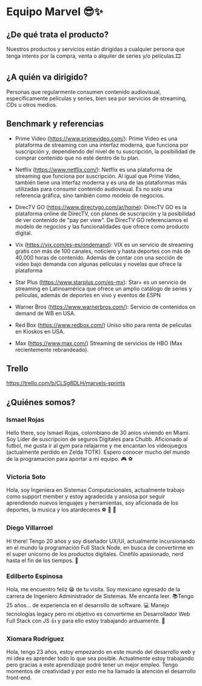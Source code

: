 # **Equipo Marvel** :sunglasses::sparkles:

## ¿De qué trata el producto?

Nuestros productos y servicios están dirigidas a cualquier persona que tenga interés por la compra, venta o alquiler de series y/o películas.🎞

## ¿A quién va dirigido?

Personas que regularmente consumen contenido audiovisual, específicamente películas y series, bien sea por servicios de streaming, CDs u otros medios.

## Benchmark y referencias

* Prime Video (https://www.primevideo.com/): Prime Video es una plataforma de streaming con una interfaz moderna, que funciona por suscripción y, dependiendo del nivel de tu suscripción, la posibilidad de comprar contenido que no esté dentro de tu plan.

* Netflix (https://www.netflix.com/): Netflix es una plataforma de streaming que funciona por suscripción. Al igual que Prime Video, también tiene una interfaz moderna y es una de las plataformas más utilizadas para consumir contenido audiovisual. Es no solo una referencia gráfica, sino también como modelo de negocios.

* DirecTV GO (https://www.directvgo.com/ar/home): DirecTV GO es la plataforma online de DirecTV, con planes de suscripción y la posibilidad de ver contenido de "pay per view". De DirecTV GO referenciamos el modelo de negocios y las funcionalidades que ofrece como producto digital.

* Vix (https://vix.com/es-es/ondemand): VIX es un servicio de streaming gratis con más de 100 canales, noticiero y hasta deportes con más de 40,000 horas de contenido. Además de contar con una sección de video bajo demanda con algunas películas y novelas que ofrece la plataforma

* Star Plus (https://www.starplus.com/es-mx): Star+ es un servicio de streaming en Latinoamérica que ofrece un amplio catálogo de series y películas, además de deportes en vivo y eventos de ESPN

* Warner Bros (https://www.warnerbros.com/): Servicio de contenidos on demand de WB en USA.

* Red Box (https://www.redbox.com/) Uniso sitio para renta de peliculas en Kioskos en USA.

* Max (https://www.max.com/) Streaming de servicios de HBO (Max recientemente rebrandeado).

## Trello

https://trello.com/b/CLSg8DLH/marvels-sprints

## ¿Quiénes somos?

### **Ismael Rojas**

Hello there, soy Ismael Rojas, colombiano de 30 anios viviendo en Miami. Soy Lider de suscripcion de seguros Digitales para Chubb. Aficionado al futbol, me gusta ir al gym para relajarme y me encantan los videojuegos (actualmente perdido en Zelda TOTK). Espero conocer mucho del mundo de la programacion para aportar a mi equipo. :video_game: :soccer:

### **Victoria Soto**

Hola, soy Ingeniera en Sistemas Computacionales, actualmente trabajo como support member y estoy agradecida y ansiosa por seguir aprendiendo nuevos lenguajes y herramientas, soy aficionada de los deportes, la musica y los atardeceres :soccer: :musical_note: :city_sunset:

### **Diego Villarroel**

Hi there! Tengo 20 años y soy diseñador UX/UI, actualmente incursionando en el mundo la programación Full Stack Node, en busca de convertirme en el super unicorno de los productos digitales. Cinéfilo apasionado, nerd hasta el fin de los tiempos. :rocket:

### **Edilberto Espinosa**

Hola, me encuentro feliz 😁 de tu visita. Soy mexicano egresado de la carrera de Ingeniero Administrador de Sistemas. Me encanta leer. 📚Tengo 25 años... de experiencia en el desarrollo de software. 💻 Manejo tecnologías legacy pero mi objetivo es convertirme en Desarrollador Web Full Stack con JS 👍 y para ello estoy trabajando arduamente. 💪

### **Xiomara Rodríguez**

Hola, tengo 23 años, estoy empezando en este mundo del desarrollo web y mi idea es aprender todo lo que sea posible. Actualmente estoy trabajando pero gracias a este aprendizaje podré tener un mejor empleo. Tengo momentos de creatividad y por esto me ha llamado la atención el desarrollo front-end.
